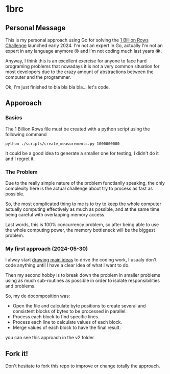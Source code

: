 # 1brc

## Personal Message

This is my personal approach using Go for solving the [1 Billion Rows Challenge](https://www.morling.dev/blog/one-billion-row-challenge/) launched early 2024. I'm not an expert in Go, actually I'm not an expert in any language anymore :cry: and I'm not coding much last years :sob:.

Anyway, I think this is an excellent exercise for anyone to face hard programing problems that nowadays it is not a very common situation for most developers due to the crazy amount of abstractions between the computer and the programmer.

Ok, I'm just finished to bla bla bla bla... let's code.

## Apporoach

### Basics

The 1 Billion Rows file must be created with a python script using the following command

```
python ./scripts/create_measurements.py 1000000000
```

It could be a good idea to generate a smaller one for testing, I didn't do it and I regret it.

### The Problem

Due to the really simple nature of the problem functianlly speaking, the only complexity here is the actual challenge about try to process as fast as possible.

So, the most complicated thing to me is to try to keep the whole computer actually computing effectively as much as possible, and at the same time being careful with overlapping memory access.

Last words, this is 100% concurrency problem, so after being able to use the whole computing power, the memory bottleneck will be the biggest problem.

### My first approach (2024-05-30)

I alway start [drawing main ideas](https://link.excalidraw.com/readonly/3Yp8PTdbYENO8o0pyTQQ?darkMode=true) to drive the coding work, I usualy don't code anything until I have a clear idea of what I want to do.

Then my second hobby is to break down the problem in smaller problems using as much sub-routines as possible in order to isolate responsibilities and problems.

So, my de docomposition was:

- Open the file and calculate byte positions to create several and consistent blocks of bytes to be processed in parallel.
- Process each block to find specific lines.
- Process each line to calculate values of each block.
- Merge values of each block to have the final result.

you can see this approach in the v2 folder

## Fork it!

Don't hesitate to fork this repo to improve or change totally the approach.
